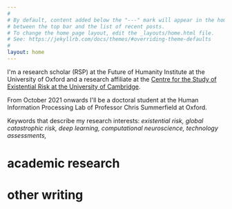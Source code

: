 ```yaml
---
#
# By default, content added below the "---" mark will appear in the home page
# between the top bar and the list of recent posts.
# To change the home page layout, edit the _layouts/home.html file.
# See: https://jekyllrb.com/docs/themes/#overriding-theme-defaults
#
layout: home
---
```


I'm a research scholar (RSP) at the Future of Humanity Institute at the University of Oxford and a research affiliate at the [Centre for the Study of Existential Risk at the University of Cambridge](https://www.cser.ac.uk/). 

From October 2021 onwards I'll be a doctoral student at the Human Information Processing Lab of Professor Chris Summerfield at Oxford. 

Keywords that describe my research interests: *existential risk, global catastrophic risk, deep learning, computational neuroscience, technology assessments,*

# academic research

# other writing
